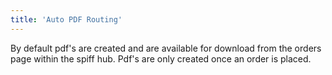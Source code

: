 ```yaml
---
title: 'Auto PDF Routing'
---
```


By default pdf's are created and are available for download from the orders page within the spiff hub. Pdf's are only created once an order is placed.